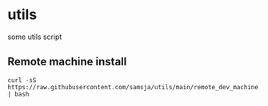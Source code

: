 # utils
some utils script 


## Remote machine install

```
curl -sS https://raw.githubusercontent.com/samsja/utils/main/remote_dev_machine.sh | bash
```


